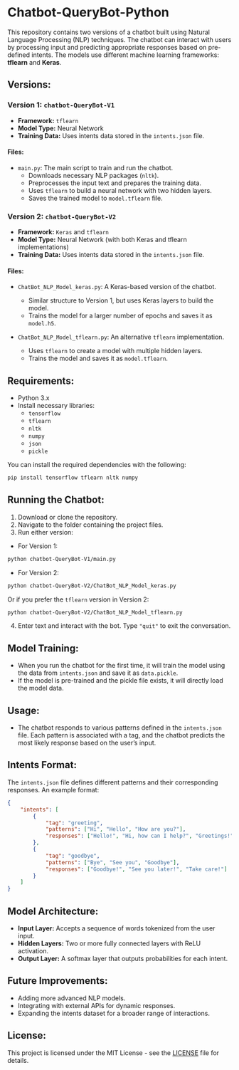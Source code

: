 # Chatbot-QueryBot-Python

This repository contains two versions of a chatbot built using Natural Language Processing (NLP) techniques. The chatbot can interact with users by processing input and predicting appropriate responses based on pre-defined intents. The models use different machine learning frameworks: **tflearn** and **Keras**.

## Versions:

### Version 1: `chatbot-QueryBot-V1`
- **Framework:** `tflearn`
- **Model Type:** Neural Network
- **Training Data:** Uses intents data stored in the `intents.json` file.

#### Files:
- `main.py`: The main script to train and run the chatbot.
  - Downloads necessary NLP packages (`nltk`).
  - Preprocesses the input text and prepares the training data.
  - Uses `tflearn` to build a neural network with two hidden layers.
  - Saves the trained model to `model.tflearn` file.

### Version 2: `chatbot-QueryBot-V2`
- **Framework:** `Keras` and `tflearn`
- **Model Type:** Neural Network (with both Keras and tflearn implementations)
- **Training Data:** Uses intents data stored in the `intents.json` file.

#### Files:
- `ChatBot_NLP_Model_keras.py`: A Keras-based version of the chatbot.
  - Similar structure to Version 1, but uses Keras layers to build the model.
  - Trains the model for a larger number of epochs and saves it as `model.h5`.
  
- `ChatBot_NLP_Model_tflearn.py`: An alternative `tflearn` implementation.
  - Uses `tflearn` to create a model with multiple hidden layers.
  - Trains the model and saves it as `model.tflearn`.

## Requirements:

- Python 3.x
- Install necessary libraries:
  - `tensorflow`
  - `tflearn`
  - `nltk`
  - `numpy`
  - `json`
  - `pickle`

You can install the required dependencies with the following:
```bash
pip install tensorflow tflearn nltk numpy
```

## Running the Chatbot:

1. Download or clone the repository.
2. Navigate to the folder containing the project files.
3. Run either version:

- For Version 1:
```bash
python chatbot-QueryBot-V1/main.py
```

- For Version 2:
```bash
python chatbot-QueryBot-V2/ChatBot_NLP_Model_keras.py
```

Or if you prefer the `tflearn` version in Version 2:
```bash
python chatbot-QueryBot-V2/ChatBot_NLP_Model_tflearn.py
```

4. Enter text and interact with the bot. Type `"quit"` to exit the conversation.

## Model Training:

- When you run the chatbot for the first time, it will train the model using the data from `intents.json` and save it as `data.pickle`.
- If the model is pre-trained and the pickle file exists, it will directly load the model data.

## Usage:

- The chatbot responds to various patterns defined in the `intents.json` file. Each pattern is associated with a tag, and the chatbot predicts the most likely response based on the user’s input.

## Intents Format:

The `intents.json` file defines different patterns and their corresponding responses. An example format:

```json
{
    "intents": [
        {
            "tag": "greeting",
            "patterns": ["Hi", "Hello", "How are you?"],
            "responses": ["Hello!", "Hi, how can I help?", "Greetings!"]
        },
        {
            "tag": "goodbye",
            "patterns": ["Bye", "See you", "Goodbye"],
            "responses": ["Goodbye!", "See you later!", "Take care!"]
        }
    ]
}
```

## Model Architecture:

- **Input Layer:** Accepts a sequence of words tokenized from the user input.
- **Hidden Layers:** Two or more fully connected layers with ReLU activation.
- **Output Layer:** A softmax layer that outputs probabilities for each intent.

## Future Improvements:
- Adding more advanced NLP models.
- Integrating with external APIs for dynamic responses.
- Expanding the intents dataset for a broader range of interactions.

## License:

This project is licensed under the MIT License - see the [LICENSE](LICENSE) file for details.
